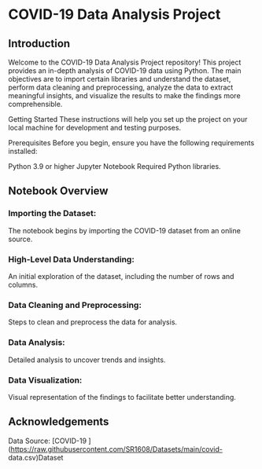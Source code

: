 # COVID-19 Data Analysis Project
## Introduction
Welcome to the COVID-19 Data Analysis Project repository! This project provides an in-depth analysis of COVID-19 data using Python. The main objectives are to import certain libraries and understand the dataset, perform data cleaning and preprocessing, analyze the data to extract meaningful insights, and visualize the results to make the findings more comprehensible.

Getting Started
These instructions will help you set up the project on your local machine for development and testing purposes.

Prerequisites
Before you begin, ensure you have the following requirements installed:

Python 3.9 or higher
Jupyter Notebook
Required Python libraries. 

## Notebook Overview
### Importing the Dataset:
The notebook begins by importing the COVID-19 dataset from an online source.
### High-Level Data Understanding:
An initial exploration of the dataset, including the number of rows and columns.
### Data Cleaning and Preprocessing: 
Steps to clean and preprocess the data for analysis.
### Data Analysis: 
Detailed analysis to uncover trends and insights.
### Data Visualization:
Visual representation of the findings to facilitate better understanding.

## Acknowledgements
Data Source: [COVID-19 ](https://raw.githubusercontent.com/SR1608/Datasets/main/covid-
data.csv)Dataset
